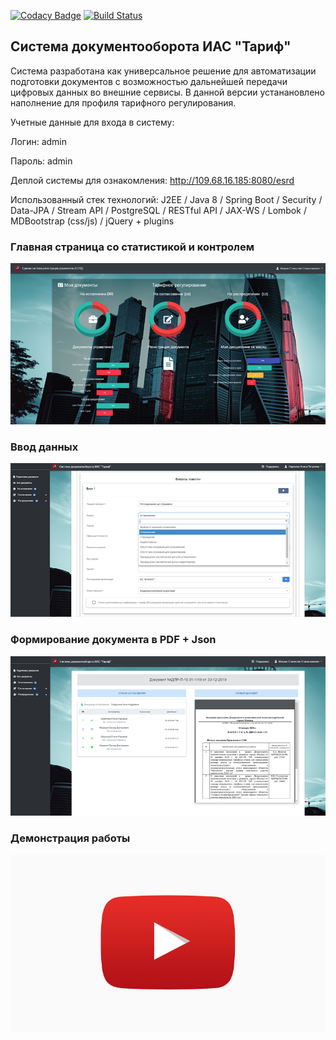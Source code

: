 [![Codacy Badge](https://api.codacy.com/project/badge/Grade/9e61c4355be44a0ea4f15da95ccb7abb)](https://www.codacy.com/app/SMakhrov/lunchVote?utm_source=github.com&amp;utm_medium=referral&amp;utm_content=StanislavMakhrov/lunchVote&amp;utm_campaign=Badge_Grade)
[![Build Status](https://travis-ci.org/SMakhrov/Esrd2.svg?branch=master)](https://travis-ci.org/SMakhrov/Esrd2)

## Система документооборота ИАС "Тариф"
Система разработана как универсальное решение для автоматизации подготовки документов с возможностью дальнейшей передачи цифровых данных во внешние сервисы. В данной версии устанановлено наполнение для профиля тарифного регулирования.

Учетные данные для входа в систему:

Логин: admin

Пароль: admin

Деплой системы для ознакомления: http://109.68.16.185:8080/esrd

Использованный стек технологий: J2EE / Java 8 / Spring Boot / Security / Data-JPA / Stream API / PostgreSQL / RESTful API / JAX-WS / Lombok / MDBootstrap (css/js) / jQuery + plugins

### Главная страница со статистикой и контролем  
![image](01.png)

### Ввод данных
![image](02_.png)

### Формирование документа в PDF + Json
![image](03.png)

### Демонстрация работы
[![YouTube](YouTube.jpg)](https://www.youtube.com/watch?v=MErZ8zD_WYQ)